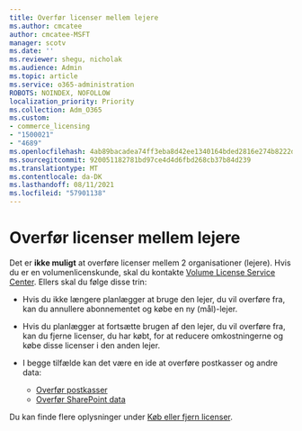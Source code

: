 ```yaml
---
title: Overfør licenser mellem lejere
ms.author: cmcatee
author: cmcatee-MSFT
manager: scotv
ms.date: ''
ms.reviewer: shegu, nicholak
ms.audience: Admin
ms.topic: article
ms.service: o365-administration
ROBOTS: NOINDEX, NOFOLLOW
localization_priority: Priority
ms.collection: Adm_O365
ms.custom:
- commerce_licensing
- "1500021"
- "4689"
ms.openlocfilehash: 4ab89bacadea74ff3eba8d42ee1340164bded2816e274b8222dd48613c01e5ba
ms.sourcegitcommit: 920051182781bd97ce4d4d6fbd268cb37b84d239
ms.translationtype: MT
ms.contentlocale: da-DK
ms.lasthandoff: 08/11/2021
ms.locfileid: "57901138"
---
```

# <a name="transfer-licenses-between-tenants"></a>Overfør licenser mellem lejere

Det er **ikke muligt** at overføre licenser mellem 2 organisationer (lejere). Hvis du er en volumenlicenskunde, skal du kontakte [Volume License Service Center](https://support.microsoft.com/help/4471406/how-to-contact-the-microsoft-volume-licensing-service-center). Ellers skal du følge disse trin:

- Hvis du ikke længere planlægger at bruge den lejer, du vil [](https://admin.microsoft.com/Adminportal/Home?source=applauncher#/subscriptions) overføre fra, kan du annullere abonnementet og købe en ny [](https://www.microsoft.com/microsoft-365/business/compare-all-microsoft-365-business-products?rtc=2&activetab=tab:primaryr2) (mål)-lejer.
- Hvis du planlægger at fortsætte brugen af den lejer, du vil [](https://docs.microsoft.com/microsoft-365/commerce/licenses/buy-licenses#buy-or-remove-licenses-for-your-business-subscription) overføre fra, kan du fjerne licenser, du har købt, for at reducere omkostningerne og købe disse licenser i den anden lejer.
- I begge tilfælde kan det være en ide at overføre postkasser og andre data:

    - [Overfør postkasser](https://docs.microsoft.com/Exchange/mailbox-migration/migrate-mailboxes-across-tenants)
    - [Overfør SharePoint data](https://aka.ms/modernSpoAdminCenter/CloudContentMigrations)

Du kan finde flere oplysninger under [Køb eller fjern licenser](https://docs.microsoft.com/microsoft-365/commerce/licenses/buy-licenses).